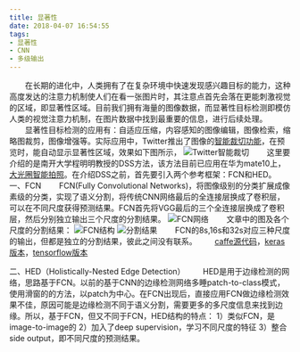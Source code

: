 ```yaml
---
title: 显著性
date: 2018-04-07 16:54:55
tags:
- 显著性
- CNN
- 多级输出
---
```

&emsp;&emsp;在长期的进化中，人类拥有了在复杂环境中快速发现感兴趣目标的能力，这种高度发达的注意力机制使人们在看一张图片时，其注意点首先会落在更能刺激视觉的区域，即显著性区域。目前我们拥有海量的图像数据，而显著性目标检测即模仿人类的视觉注意力机制，在图片数据中找到最重要的信息，进行后续处理。  
&emsp;&emsp;显著性目标检测的应用有：自适应压缩，内容感知的图像编辑，图像检索，缩略图裁剪，图像增强等。实际应用中，Twitter推出了图像的[智能裁切功能](https://blog.twitter.com/engineering/en_us/topics/infrastructure/2018/Smart-Auto-Cropping-of-Images.html)，在预览时，能自动显示显著性区域，效果如下图所示，
  ![](/images/智能裁切.png "Twitter智能裁切")
&emsp;&emsp;这里要介绍的是南开大学程明明教授的DSS方法，该方法目前已应用在华为mate10上，[大光圈智能拍照](http://news.nankai.edu.cn/nkyw/system/2017/12/24/000362595.shtml)。在介绍DSS之前，首先要引入两个参考框架：FCN和HED。
一、FCN
&emsp;&emsp;FCN(Fully Convolutional Networks)，将图像级别的分类扩展成像素级的分类，实现了语义分割，将传统CNN网络最后的全连接层换成了卷积层，可以在不同尺度获得预测结果。FCN首先将VGG最后的三个全连接层换成了卷积层，然后分别独立输出三个尺度的分割结果。
![](/images/fcn_vgg.png "FCN网络")
&emsp;&emsp;文章中的图及各个尺度的分割结果：
![](/images/FCN.png "FCN结构") 
![](/images/分割结果.png "分割结果")
&emsp;&emsp;FCN的8s,16s和32s对应三种尺度的输出，但都是独立的分割结果，彼此之间没有联系。
&emsp;&emsp;[caffe源代码](https://github.com/shelhamer/fcn.berkeleyvision.org)，[keras版本](https://github.com/aurora95/Keras-FCN)，[tensorflow版本](https://github.com/MarvinTeichmann/tensorflow-fcn)

二、HED（Holistically-Nested Edge Detection）
&emsp;&emsp;HED是用于边缘检测的网络，思路基于FCN。以前的基于CNN的边缘检测网络多睡patch-to-class模式，使用滑窗的的方法，以patch为中心。在FCN出现后，直接应用FCN做边缘检测效果不佳，原因可能是边缘检测不同于语义分割，需要更多的多尺度信息来找到边缘。所以，基于FCN，但又不同于FCN，HED结构的特点：
1）类似FCN，是image-to-image的
2）加入了deep supervision，学习不同尺度的特征
3）整合side output，即不同尺度的预测结果。
  